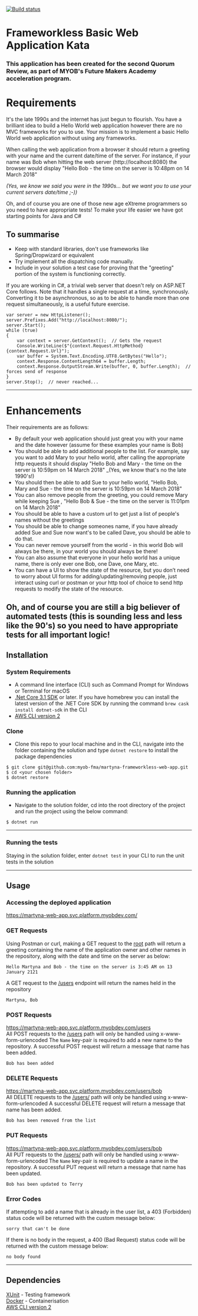 [![Build status](https://badge.buildkite.com/27a0adbea68d81417508a5adf10b480e674598a29090b2b68d.svg)](https://buildkite.com/myob/martyna-frameworkless-web-app)

# Frameworkless Basic Web Application Kata
### This application has been created for the second Quorum Review, as part of MYOB's Future Makers Academy acceleration program.

# Requirements
It's the late 1990s and the internet has just begun to flourish. You have a brilliant idea to build a Hello World web application however there are no MVC frameworks for you to use. Your mission is to implement a basic Hello World web application without using any frameworks. 

When calling the web application from a browser it should return a greeting with your name and the current date/time of the server. For instance, if your name was Bob when hitting the web server (http://localhost:8080) the browser would display "Hello Bob - the time on the server is 10:48pm on 14 March 2018" 

_(Yes, we know we said you were in the 1990s... but we want you to use your current servers date/time ;-))_

Oh, and of course you are one of those new age eXtreme programmers so you need to have appropriate tests! To make your life easier we have got starting points for Java and C#  

## To summarise 

* Keep with standard libraries, don't use frameworks like Spring/Dropwizard or equivalent  
* Try implement all the dispatching code manually.  
* Include in your solution a test case for proving that the "greeting" portion of the system is functioning correctly.  

If you are working in C#, a trivial web server that doesn't rely on
ASP.NET Core follows. Note that it handles a single request at a time,
synchronously. Converting it to be asynchronous, so as to be able to handle
more than one request simultaneously, is a useful future exercise.

~~~
var server = new HttpListener();
server.Prefixes.Add("http://localhost:8080/");
server.Start();
while (true)
{
    var context = server.GetContext();  // Gets the request
    Console.WriteLine($"{context.Request.HttpMethod} {context.Request.Url}");
    var buffer = System.Text.Encoding.UTF8.GetBytes("Hello");
    context.Response.ContentLength64 = buffer.Length;
    context.Response.OutputStream.Write(buffer, 0, buffer.Length);  // forces send of response
}
server.Stop();  // never reached...
~~~

----------------------------------------------------------------------

# Enhancements

Their requirements are as follows:

* By default your web application should just great you with your name and the date however (assume for these examples your name is Bob)
* You should be able to add additional people to the list. For example, say you want to add Mary to your hello world, after calling the appropriate http requests it should display "Hello Bob and Mary - the time on the server is 10:59pm on 14 March 2018" _(Yes, we know that's no the late 1990's!)
* You should then be able to add Sue to your hello world, "Hello Bob, Mary and Sue - the time on the server is 10:59pm on 14 March 2018"
* You can also remove people from the greeting, you could remove Mary while keeping Sue , "Hello Bob & Sue - the time on the server is 11:01pm on 14 March 2018"
* You should be able to have a custom url to get just a list of people's names without the greetings
* You should be able to change someones name, if you have already added Sue and Sue now want's to be called Dave, you should be able to do that.
* You can never remove yourself from the world - in this world Bob will always be there, in your world you should always be there!
* You can also assume that everyone in your hello world has a unique name, there is only ever one Bob, one Dave, one Mary, etc.
* You can have a UI to show the state of the resource, but you don’t need to worry about UI forms for adding/updating/removing people, just interact using curl or postman or your http tool of choice to send http requests to modify the state of the resource.

Oh, and of course you are still a big believer of automated tests (this is sounding less and less like the 90's) so you need to have appropriate tests for all important logic!
<br/>
---
## Installation

### System Requirements
- A command line interface (CLI) such as Command Prompt for Windows or Terminal for macOS
- [.Net Core 3.1 SDK](https://dotnet.microsoft.com/download) or later. If you have homebrew you can install the latest version of the .NET Core SDK by running the command `brew cask install dotnet-sdk` in the CLI
- [AWS CLI version 2](https://docs.aws.amazon.com/cli/latest/userguide/install-cliv2.html)
### Clone

- Clone this repo to your local machine and in the CLI, navigate into the folder containing the solution and type `dotnet restore` to install the package dependencies

```shell
$ git clone git@github.com:myob-fma/martyna-frameworkless-web-app.git
$ cd <your chosen folder>
$ dotnet restore
```

### Running the application
- Navigate to the solution folder, cd into the root directory of the project and run the project using the below command:

```
$ dotnet run
```
---

### Running the tests
Staying in the solution folder, enter `dotnet test` in your CLI to run the unit tests in the solution

---

## Usage
### Accessing the deployed application
https://martyna-web-app.svc.platform.myobdev.com/

### GET Requests
Using Postman or curl, making a GET request to the [root](https://martyna-web-app.svc.platform.myobdev.com/) path will return a greeting containing the name of the application owner and other names in the repository, along with the date and time on the server as below:
```
Hello Martyna and Bob - the time on the server is 3:45 AM on 13 January 2121
```

A GET request to the [/users](https://martyna-web-app.svc.platform.myobdev.com/users) endpoint will return the names held in the repository
```
Martyna, Bob
```
### POST Requests
https://martyna-web-app.svc.platform.myobdev.com/users <br/>
All POST requests to the [/users](https://martyna-web-app.svc.platform.myobdev.com/users) path will only be handled using x-www-form-urlencoded
The `Name` key-pair is required to add a new name to the repository.
A successful POST request will return a message that name has been added.
```
Bob has been added
```
### DELETE Requests
https://martyna-web-app.svc.platform.myobdev.com/users/bob <br/>
All DELETE requests to the [/users/<user name>](https://martyna-web-app.svc.platform.myobdev.com/users) path will only be handled using x-www-form-urlencoded
A successful DELETE request will return a message that name has been added.
```
Bob has been removed from the list
```
### PUT Requests
https://martyna-web-app.svc.platform.myobdev.com/users/bob <br/>
All PUT requests to the [/users/<user name>](https://martyna-web-app.svc.platform.myobdev.com/users) path will only be handled using x-www-form-urlencoded
The `Name` key-pair is required to update a name in the repository.
A successful PUT request will return a message that name has been updated.
```
Bob has been updated to Terry
```

### Error Codes
If attempting to add a name that is already in the user list, a 403 (Forbidden) status code will be returned with the custom message below:
```
sorry that can't be done
```
If there is no body in the request, a 400  (Bad Request) status code will be returned with the custom message below:
```
no body found
```

---

## Dependencies
[XUnit](https://xunit.net/) - Testing framework <br/>
[Docker](https://www.docker.com/) - Containerisation <br/>
[AWS CLI version 2](https://docs.aws.amazon.com/cli/latest/userguide/install-cliv2.html)

 
